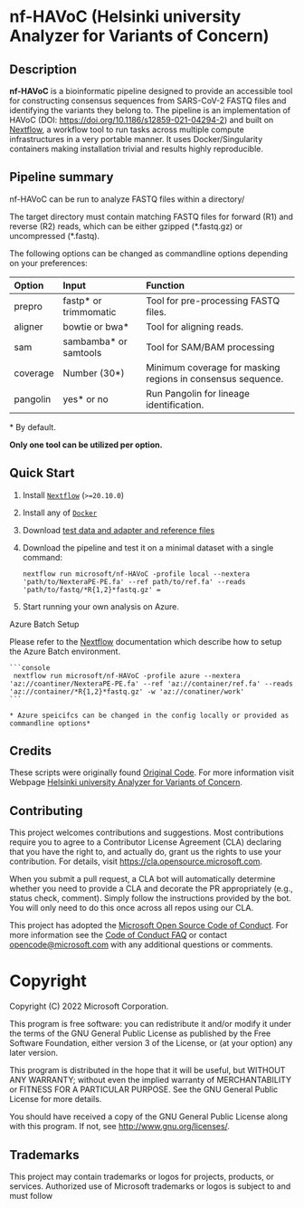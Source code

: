 # nf-HAVoC (Helsinki university Analyzer for Variants of Concern)

## Description
**nf-HAVoC** is a bioinformatic pipeline designed to provide an accessible tool for constructing consensus sequences from SARS-CoV-2 FASTQ files and identifying the variants they belong to. The pipeline is an implementation of HAVoC (DOI: https://doi.org/10.1186/s12859-021-04294-2) and built on [Nextflow](https://www.nextflow.io), a workflow tool to run tasks across multiple compute infrastructures in a very portable manner. It uses Docker/Singularity containers making installation trivial and results highly reproducible.




## Pipeline summary

nf-HAVoC can be run to analyze FASTQ files within a directory/

The target directory must contain matching FASTQ files for forward (R1) and reverse (R2) reads, which can be either gzipped (\*.fastq.gz) or uncompressed (\*.fastq).


The following options can be changed as commandline options  depending on your preferences:

| Option        | Input                 | Function                                                    |
| :------------ | :-------------------- | :---------------------------------------------------------- |
| prepro        | fastp* or trimmomatic | Tool for pre-processing FASTQ files.                        |
| aligner       | bowtie or bwa*        | Tool for aligning reads.                                    |
| sam           | sambamba* or samtools | Tool for SAM/BAM processing                                 |
| coverage      | Number (30*)          | Minimum coverage for masking regions in consensus sequence. |
| pangolin      | yes* or no            | Run Pangolin for lineage identification.                    |

\* By default.

**Only one tool can be utilized per option.**


## Quick Start

1. Install [`Nextflow`](https://www.nextflow.io/docs/latest/getstarted.html#installation) (`>=20.10.0`)

2. Install any of [`Docker`](https://docs.docker.com/engine/installation/)

3. Download [test data and adapter and reference files](https://bitbucket.org/auto_cov_pipeline/havoc)

3. Download the pipeline and test it on a minimal dataset with a single command:

    ```console
    nextflow run microsoft/nf-HAVoC -profile local --nextera 'path/to/NexteraPE-PE.fa' --ref path/to/ref.fa' --reads 'path/to/fastq/*R{1,2}*fastq.gz' =
    ```


4. Start running your own analysis on Azure.

Azure Batch Setup

Please refer to the [Nextflow](https://www.nextflow.io/docs/edge/azure.html) documentation which describe how to setup the Azure Batch environment.


    ```console
     nextflow run microsoft/nf-HAVoC -profile azure --nextera 'az://coantiner/NexteraPE-PE.fa' --ref 'az://container/ref.fa' --reads 'az://container/*R{1,2}*fastq.gz' -w 'az://conatiner/work'
    ```

    * Azure speicifcs can be changed in the config locally or provided as commandline options*


## Credits

These scripts were originally found [Original Code](https://bitbucket.org/auto_cov_pipeline/havoc). For more information visit Webpage [Helsinki university Analyzer for Variants of Concern](https://www.helsinki.fi/en/projects/havoc).

## Contributing

This project welcomes contributions and suggestions.  Most contributions require you to agree to a
Contributor License Agreement (CLA) declaring that you have the right to, and actually do, grant us
the rights to use your contribution. For details, visit https://cla.opensource.microsoft.com.

When you submit a pull request, a CLA bot will automatically determine whether you need to provide
a CLA and decorate the PR appropriately (e.g., status check, comment). Simply follow the instructions
provided by the bot. You will only need to do this once across all repos using our CLA.

This project has adopted the [Microsoft Open Source Code of Conduct](https://opensource.microsoft.com/codeofconduct/).
For more information see the [Code of Conduct FAQ](https://opensource.microsoft.com/codeofconduct/faq/) or
contact [opencode@microsoft.com](mailto:opencode@microsoft.com) with any additional questions or comments.

# Copyright
Copyright (C) 2022 Microsoft Corporation.

This program is free software: you can redistribute it and/or modify
it under the terms of the GNU General Public License as published by
the Free Software Foundation, either version 3 of the License, or
(at your option) any later version.

This program is distributed in the hope that it will be useful,
but WITHOUT ANY WARRANTY; without even the implied warranty of
MERCHANTABILITY or FITNESS FOR A PARTICULAR PURPOSE.  See the
GNU General Public License for more details.

You should have received a copy of the GNU General Public License
along with this program.  If not, see <http://www.gnu.org/licenses/>.

## Trademarks
This project may contain trademarks or logos for projects, products, or services. Authorized use of Microsoft
trademarks or logos is subject to and must follow
